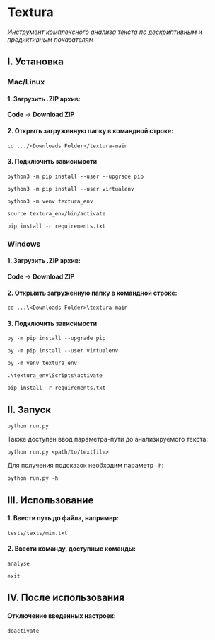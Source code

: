 # Textura

*Инструмент комплексного анализа текста по дескриптивным и предиктивным показателям*

## I. Установка

### Mac/Linux

#### 1. Загрузить .ZIP архив:

**Code** -> **Download ZIP**

#### 2. Открыть загруженную папку в командной строке:

`cd .../<Downloads Folder>/textura-main`

#### 3. Подключить зависимости

```
python3 -m pip install --user --upgrade pip

python3 -m pip install --user virtualenv

python3 -m venv textura_env

source textura_env/bin/activate

pip install -r requirements.txt
```

### Windows

#### 1. Загрузить .ZIP архив:

**Code** -> **Download ZIP**

#### 2. Открыить загруженную папку в командной строке:

`cd ...\<Downloads Folder>\textura-main`

#### 3. Подключить зависимости

```
py -m pip install --upgrade pip

py -m pip install --user virtualenv

py -m venv textura_env

.\textura_env\Scripts\activate

pip install -r requirements.txt
```

## II. Запуск

`python run.py`

Также доступен ввод параметра-пути до анализируемого текста:

`python run.py <path/to/textfile>`

Для получения подсказок необходим параметр `-h`:

`python run.py -h`

## III. Использование

#### 1. Ввести путь до файла, например:

`tests/texts/mim.txt`

#### 2. Ввести команду, доступные команды:

`analyse`

`exit`

## IV. После использования

#### Отключение введенных настроек:

`deactivate`
